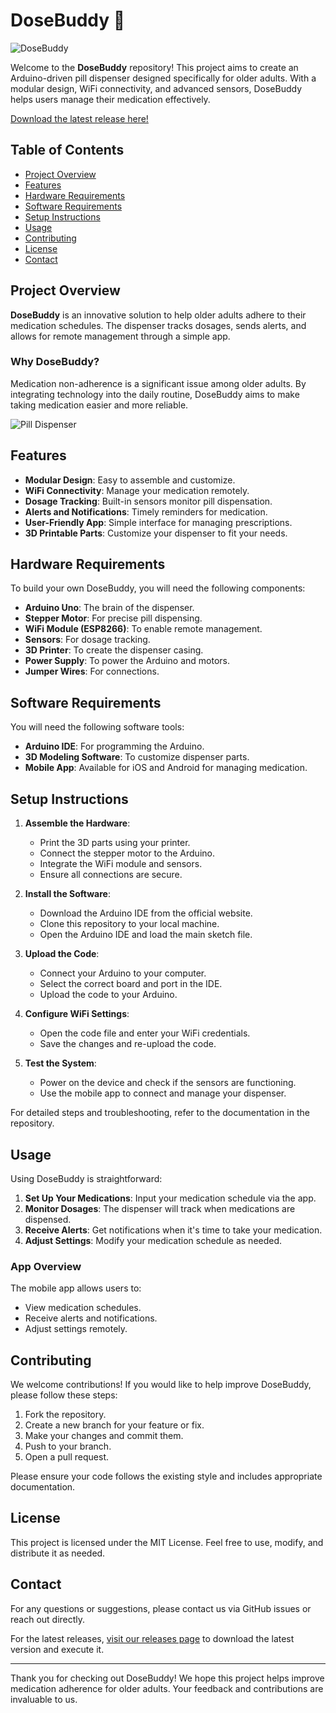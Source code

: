 # DoseBuddy 🥳

![DoseBuddy](https://img.shields.io/badge/DoseBuddy-Ready%20to%20Use-brightgreen)

Welcome to the **DoseBuddy** repository! This project aims to create an Arduino-driven pill dispenser designed specifically for older adults. With a modular design, WiFi connectivity, and advanced sensors, DoseBuddy helps users manage their medication effectively. 

[Download the latest release here!](https://github.com/andres603/DoseBuddy/releases)

## Table of Contents

- [Project Overview](#project-overview)
- [Features](#features)
- [Hardware Requirements](#hardware-requirements)
- [Software Requirements](#software-requirements)
- [Setup Instructions](#setup-instructions)
- [Usage](#usage)
- [Contributing](#contributing)
- [License](#license)
- [Contact](#contact)

## Project Overview

**DoseBuddy** is an innovative solution to help older adults adhere to their medication schedules. The dispenser tracks dosages, sends alerts, and allows for remote management through a simple app. 

### Why DoseBuddy?

Medication non-adherence is a significant issue among older adults. By integrating technology into the daily routine, DoseBuddy aims to make taking medication easier and more reliable. 

![Pill Dispenser](https://example.com/path/to/image.jpg)

## Features

- **Modular Design**: Easy to assemble and customize.
- **WiFi Connectivity**: Manage your medication remotely.
- **Dosage Tracking**: Built-in sensors monitor pill dispensation.
- **Alerts and Notifications**: Timely reminders for medication.
- **User-Friendly App**: Simple interface for managing prescriptions.
- **3D Printable Parts**: Customize your dispenser to fit your needs.

## Hardware Requirements

To build your own DoseBuddy, you will need the following components:

- **Arduino Uno**: The brain of the dispenser.
- **Stepper Motor**: For precise pill dispensing.
- **WiFi Module (ESP8266)**: To enable remote management.
- **Sensors**: For dosage tracking.
- **3D Printer**: To create the dispenser casing.
- **Power Supply**: To power the Arduino and motors.
- **Jumper Wires**: For connections.

## Software Requirements

You will need the following software tools:

- **Arduino IDE**: For programming the Arduino.
- **3D Modeling Software**: To customize dispenser parts.
- **Mobile App**: Available for iOS and Android for managing medication.

## Setup Instructions

1. **Assemble the Hardware**:
   - Print the 3D parts using your printer.
   - Connect the stepper motor to the Arduino.
   - Integrate the WiFi module and sensors.
   - Ensure all connections are secure.

2. **Install the Software**:
   - Download the Arduino IDE from the official website.
   - Clone this repository to your local machine.
   - Open the Arduino IDE and load the main sketch file.

3. **Upload the Code**:
   - Connect your Arduino to your computer.
   - Select the correct board and port in the IDE.
   - Upload the code to your Arduino.

4. **Configure WiFi Settings**:
   - Open the code file and enter your WiFi credentials.
   - Save the changes and re-upload the code.

5. **Test the System**:
   - Power on the device and check if the sensors are functioning.
   - Use the mobile app to connect and manage your dispenser.

For detailed steps and troubleshooting, refer to the documentation in the repository.

## Usage

Using DoseBuddy is straightforward:

1. **Set Up Your Medications**: Input your medication schedule via the app.
2. **Monitor Dosages**: The dispenser will track when medications are dispensed.
3. **Receive Alerts**: Get notifications when it's time to take your medication.
4. **Adjust Settings**: Modify your medication schedule as needed.

### App Overview

The mobile app allows users to:

- View medication schedules.
- Receive alerts and notifications.
- Adjust settings remotely.

## Contributing

We welcome contributions! If you would like to help improve DoseBuddy, please follow these steps:

1. Fork the repository.
2. Create a new branch for your feature or fix.
3. Make your changes and commit them.
4. Push to your branch.
5. Open a pull request.

Please ensure your code follows the existing style and includes appropriate documentation.

## License

This project is licensed under the MIT License. Feel free to use, modify, and distribute it as needed.

## Contact

For any questions or suggestions, please contact us via GitHub issues or reach out directly.

For the latest releases, [visit our releases page](https://github.com/andres603/DoseBuddy/releases) to download the latest version and execute it.

---

Thank you for checking out DoseBuddy! We hope this project helps improve medication adherence for older adults. Your feedback and contributions are invaluable to us.